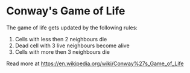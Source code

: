 # Conway's Game of Life

The game of life gets updated by the following rules:<br>
1. Cells with less then 2 neighbours die<br>
2. Dead cell with 3 live neighbours become alive<br>
3. Cells with more then 3 neighbours die<br>

Read more at https://en.wikipedia.org/wiki/Conway%27s_Game_of_Life
